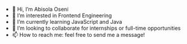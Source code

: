 - 👋 Hi, I’m Abisola Oseni
- 👀 I’m interested in Frontend Engineering
- 🌱 I’m currently learning JavaScript and Java
- 💞️ I’m looking to collaborate for internships or full-time opportunities
- 📫 How to reach me: feel free to send me a message!

<!---
AOseni1/AOseni1 is a ✨ special ✨ repository because its `README.md` (this file) appears on your GitHub profile.
You can click the Preview link to take a look at your changes.
--->
